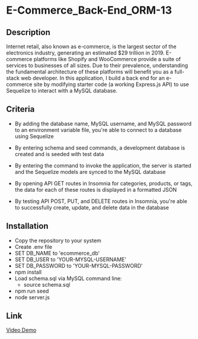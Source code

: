 # E-Commerce_Back-End_ORM-13

## Description
Internet retail, also known as e-commerce, is the largest sector of the electronics industry, generating an estimated $29 trillion in 2019. E-commerce platforms like Shopify and WooCommerce provide a suite of services to businesses of all sizes. Due to their prevalence, understanding the fundamental architecture of these platforms will benefit you as a full-stack web developer.
In this application, I build a back end for an e-commerce site by modifying starter code (a working Express.js API) to use Sequelize to interact with a MySQL database.

## Criteria

* By adding the database name, MySQL username, and MySQL password to an environment variable file, you're able to connect to a database using Sequelize

* By entering schema and seed commands, a development database is created and is seeded with test data
* By entering the command to invoke the application, the server is started and the Sequelize models are synced to the MySQL database
* By opening API GET routes in Insomnia for categories, products, or tags, the data for each of these routes is displayed in a formatted JSON
* By testing API POST, PUT, and DELETE routes in Insomnia, you're able to successfully create, update, and delete data in the database

## Installation
* Copy the repository to your system
* Create .env file
* SET DB_NAME to 'ecommerce_db'
* SET DB_USER to 'YOUR-MYSQL-USERNAME'
* SET DB_PASSWORD to 'YOUR-MYSQL-PASSWORD'
* npm install
* Load schema.sql via MySQL command line:
    - source schema.sql
* npm run seed
* node server.js

## Link
[Video Demo](pending)